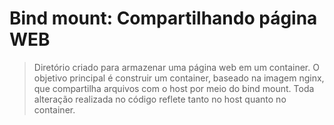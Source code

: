# Bind mount: Compartilhando página WEB

> Diretório criado para armazenar uma página web em um container. O objetivo principal é construir um container,  baseado na imagem nginx, que compartilha arquivos com o host por meio do bind mount. Toda alteração realizada no código reflete tanto no host quanto no container. 